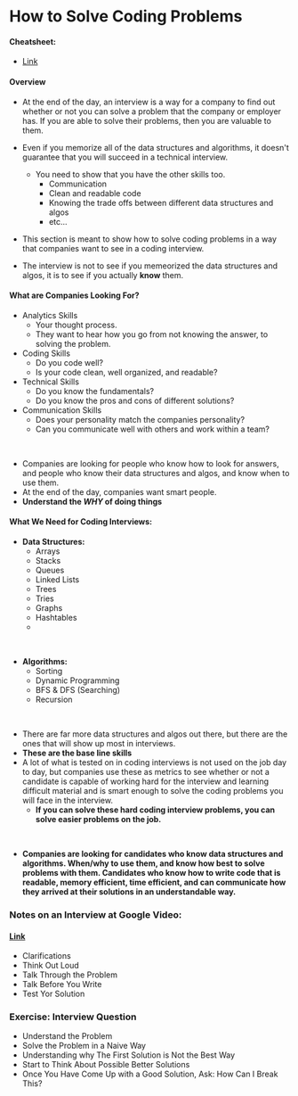 # How to Solve Coding Problems

#### Cheatsheet:
  - [Link](./Resources/Solving_cheatsheet.pdf)

#### Overview

- At the end of the day, an interview is a way for a company to find out whether or not you can solve a problem that the company or employer has. If you are able to solve their problems, then you are valuable to them. 

- Even if you memorize all of the data structures and algorithms, it doesn't guarantee that you will succeed in a technical interview.
  - You need to show that you have the other skills too.
    - Communication
    - Clean and readable code
    - Knowing the trade offs between different data structures and algos
    - etc...

- This section is meant to show how to solve coding problems in a way that companies want to see in a coding interview.
- The interview is not to see if you memeorized the data structures and algos, it is to see if you actually **know** them.

#### What are Companies Looking For?

- Analytics Skills
  - Your thought process.
  - They want to hear how you go from not knowing the answer, to solving the problem.
- Coding Skills
  - Do you code well?
  - Is your code clean, well organized, and readable?
- Technical Skills
  - Do you know the fundamentals?
  - Do you know the pros and cons of different solutions?
- Communication Skills
  - Does your personality match the companies personality?
  - Can you communicate well with others and work within a team?
<br>

- Companies are looking for people who know how to look for answers, and people who know their data structures and algos, and know when to use them.
- At the end of the day, companies want smart people.
- **Understand the *WHY* of doing things**

#### What We Need for Coding Interviews:

- **Data Structures:**
  - Arrays
  - Stacks
  - Queues
  - Linked Lists
  - Trees
  - Tries
  - Graphs
  - Hashtables
  - 
<br>

- **Algorithms:**
  - Sorting
  - Dynamic Programming 
  - BFS & DFS (Searching)
  - Recursion
<br>

- There are far more data structures and algos out there, but there are the ones that will show up most in interviews.
- **These are the base line skills**
- A lot of what is tested on in coding interviews is not used on the job day to day, but companies use these as metrics to see whether or not a candidate is capable of working hard for the interview and learning difficult material and is smart enough to solve the coding problems you will face in the interview.
  - **If you can solve these hard coding interview problems, you can solve easier problems on the job.**
<br>

- **Companies are looking for candidates who know data structures and algorithms. When/why to use them, and know how best to solve problems with them.  Candidates who know how to write code that is readable, memory efficient, time efficient, and can communicate how they arrived at their solutions in an understandable way.**

### Notes on an Interview at Google Video:

#### [Link](https://www.youtube.com/watch?v=XKu_SEDAykw)

- Clarifications
- Think Out Loud
- Talk Through the Problem
- Talk Before You Write
- Test Yor Solution

### Exercise: Interview Question

- Understand the Problem
- Solve the Problem in a Naive Way
- Understanding why The First Solution is Not the Best Way
- Start to Think About Possible Better Solutions
- Once You Have Come Up with a Good Solution, Ask: How Can I Break This?